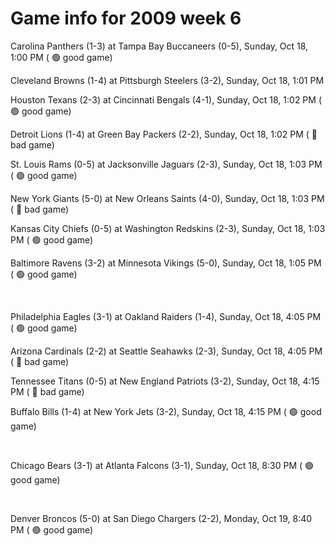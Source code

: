 # Game info for 2009 week 6

Carolina Panthers (1-3) at Tampa Bay Buccaneers (0-5), Sunday, Oct 18, 1:00 PM (	:green_circle: good game)

Cleveland Browns (1-4) at Pittsburgh Steelers (3-2), Sunday, Oct 18, 1:01 PM

Houston Texans (2-3) at Cincinnati Bengals (4-1), Sunday, Oct 18, 1:02 PM (	:green_circle: good game)

Detroit Lions (1-4) at Green Bay Packers (2-2), Sunday, Oct 18, 1:02 PM (	:red_circle: bad game)

St. Louis Rams (0-5) at Jacksonville Jaguars (2-3), Sunday, Oct 18, 1:03 PM (	:green_circle: good game)

New York Giants (5-0) at New Orleans Saints (4-0), Sunday, Oct 18, 1:03 PM (	:red_circle: bad game)

Kansas City Chiefs (0-5) at Washington Redskins (2-3), Sunday, Oct 18, 1:03 PM (	:green_circle: good game)

Baltimore Ravens (3-2) at Minnesota Vikings (5-0), Sunday, Oct 18, 1:05 PM (	:green_circle: good game)


<br/>

Philadelphia Eagles (3-1) at Oakland Raiders (1-4), Sunday, Oct 18, 4:05 PM (	:green_circle: good game)

Arizona Cardinals (2-2) at Seattle Seahawks (2-3), Sunday, Oct 18, 4:05 PM (	:red_circle: bad game)

Tennessee Titans (0-5) at New England Patriots (3-2), Sunday, Oct 18, 4:15 PM (	:red_circle: bad game)

Buffalo Bills (1-4) at New York Jets (3-2), Sunday, Oct 18, 4:15 PM (	:green_circle: good game)


<br/>

Chicago Bears (3-1) at Atlanta Falcons (3-1), Sunday, Oct 18, 8:30 PM (	:green_circle: good game)


<br/>

Denver Broncos (5-0) at San Diego Chargers (2-2), Monday, Oct 19, 8:40 PM (	:green_circle: good game)

